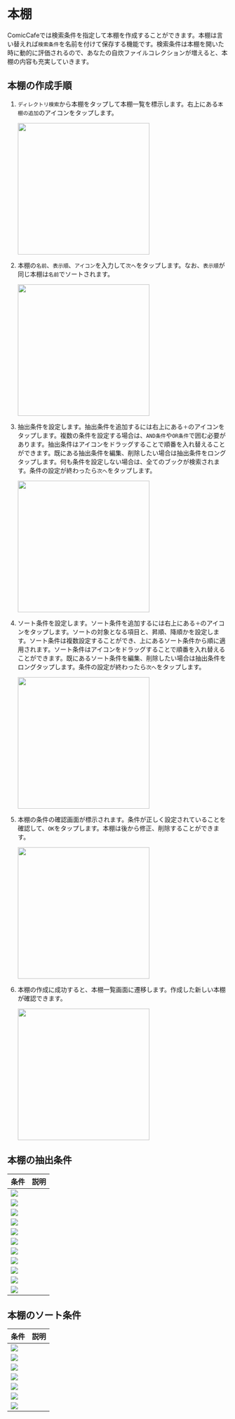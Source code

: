 # 本棚
ComicCafeでは検索条件を指定して本棚を作成することができます。本棚は言い替えれば`検索条件`を名前を付けて保存する機能です。検索条件は本棚を開いた時に動的に評価されるので、あなたの自炊ファイルコレクションが増えると、本棚の内容も充実していきます。

## 本棚の作成手順

1. `ディレクトリ検索`から本棚をタップして本棚一覧を標示します。右上にある`本棚の追加`のアイコンをタップします。

    <img src='https://raw.githubusercontent.com/burton999dev/ComicCafeHelp/master/images/ja/client/BookshelfSetting0.png' width='300px'/>

1. 本棚の`名前`、`表示順`、`アイコン`を入力して`次へ`をタップします。なお、`表示順`が同じ本棚は`名前`でソートされます。

    <img src='https://raw.githubusercontent.com/burton999dev/ComicCafeHelp/master/images/ja/client/BookshelfSetting1.png' width='300px'/>

1. 抽出条件を設定します。抽出条件を追加するには右上にある`＋`のアイコンをタップします。複数の条件を設定する場合は、`AND条件`や`OR条件`で囲む必要があります。抽出条件はアイコンをドラッグすることで順番を入れ替えることができます。既にある抽出条件を編集、削除したい場合は抽出条件をロングタップします。何も条件を設定しない場合は、全てのブックが検索されます。条件の設定が終わったら`次へ`をタップします。

    <img src='https://raw.githubusercontent.com/burton999dev/ComicCafeHelp/master/images/ja/client/BookshelfSetting2.png' width='300px'/>

1. ソート条件を設定します。ソート条件を追加するには右上にある`＋`のアイコンをタップします。ソートの対象となる項目と、昇順、降順かを設定します。ソート条件は複数設定することができ、上にあるソート条件から順に適用されます。ソート条件はアイコンをドラッグすることで順番を入れ替えることができます。既にあるソート条件を編集、削除したい場合は抽出条件をロングタップします。条件の設定が終わったら`次へ`をタップします。

    <img src='https://raw.githubusercontent.com/burton999dev/ComicCafeHelp/master/images/ja/client/BookshelfSetting3.png' width='300px'/>

1. 本棚の条件の確認画面が標示されます。条件が正しく設定されていることを確認して、`OK`をタップします。本棚は後から修正、削除することができます。

    <img src='https://raw.githubusercontent.com/burton999dev/ComicCafeHelp/master/images/ja/client/BookshelfSetting4.png' width='300px'/>

1. 本棚の作成に成功すると、本棚一覧画面に遷移します。作成した新しい本棚が確認できます。

    <img src='https://raw.githubusercontent.com/burton999dev/ComicCafeHelp/master/images/ja/client/BookshelfList2.png' width='300px'/>

## 本棚の抽出条件

|条件|説明|
|:-----------|:------------|
![](https://raw.githubusercontent.com/burton999dev/ComicCafeHelp/master/images/client/bookshelf/bookshelf_condition_and.png)|
![](https://raw.githubusercontent.com/burton999dev/ComicCafeHelp/master/images/client/bookshelf/bookshelf_condition_or.png)|
![](https://raw.githubusercontent.com/burton999dev/ComicCafeHelp/master/images/client/bookshelf/bookshelf_condition_not.png)|
![](https://raw.githubusercontent.com/burton999dev/ComicCafeHelp/master/images/client/bookshelf/bookshelf_condition_category.png)|
![](https://raw.githubusercontent.com/burton999dev/ComicCafeHelp/master/images/client/bookshelf/bookshelf_condition_author.png)|
![](https://raw.githubusercontent.com/burton999dev/ComicCafeHelp/master/images/client/bookshelf/bookshelf_condition_publisher.png)|
![](https://raw.githubusercontent.com/burton999dev/ComicCafeHelp/master/images/client/bookshelf/bookshelf_condition_tag.png)|
![](https://raw.githubusercontent.com/burton999dev/ComicCafeHelp/master/images/client/bookshelf/bookshelf_condition_completion.png)|
![](https://raw.githubusercontent.com/burton999dev/ComicCafeHelp/master/images/client/bookshelf/bookshelf_condition_last_modified.png)|
![](https://raw.githubusercontent.com/burton999dev/ComicCafeHelp/master/images/client/bookshelf/bookshelf_condition_recently.png)|
![](https://raw.githubusercontent.com/burton999dev/ComicCafeHelp/master/images/client/bookshelf/bookshelf_condition_reading_progress.png)|

## 本棚のソート条件

|条件|説明|
|:-----------|:------------|
![](https://raw.githubusercontent.com/burton999dev/ComicCafeHelp/master/images/client/bookshelf/bookshelf_sort_last_modified.png)|
![](https://raw.githubusercontent.com/burton999dev/ComicCafeHelp/master/images/client/bookshelf/bookshelf_sort_category.png)|
![](https://raw.githubusercontent.com/burton999dev/ComicCafeHelp/master/images/client/bookshelf/bookshelf_sort_book_title.png)|
![](https://raw.githubusercontent.com/burton999dev/ComicCafeHelp/master/images/client/bookshelf/bookshelf_sort_series_title.png)|
![](https://raw.githubusercontent.com/burton999dev/ComicCafeHelp/master/images/client/bookshelf/bookshelf_sort_author.png)|
![](https://raw.githubusercontent.com/burton999dev/ComicCafeHelp/master/images/client/bookshelf/bookshelf_sort_publisher.png)|
![](https://raw.githubusercontent.com/burton999dev/ComicCafeHelp/master/images/client/bookshelf/bookshelf_sort_tag.png)|

